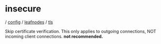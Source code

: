 # insecure

/ [config](/ref/config/index.md) / [leafnodes](/ref/config/config/leafnodes/index.md) / [tls](/ref/config/config/leafnodes/tls/index.md)

Skip certificate verification. This only applies to outgoing connections, NOT incoming client connections. **not recommended.**
